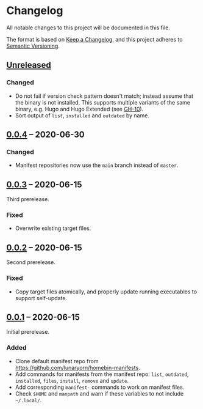 # Changelog
All notable changes to this project will be documented in this file.

The format is based on [Keep a Changelog](https://keepachangelog.com/en/1.0.0/),
and this project adheres to [Semantic Versioning](https://semver.org/spec/v2.0.0.html).

## [Unreleased]

### Changed

- Do not fail if version check pattern doesn't match; instead assume that the binary is not installed.
    This supports multiple variants of the same binary, e.g. Hugo and Hugo Extended (see [GH-10]).
- Sort output of `list`, `installed` and `outdated` by name.

[GH-10]: https://github.com/lunaryorn/homebins/issues/10

## [0.0.4] – 2020-06-30

### Changed

- Manifest repositories now use the `main` branch instead of `master`.

## [0.0.3] – 2020-06-15

Third prerelease.

### Fixed

- Overwrite existing target files.

## [0.0.2] – 2020-06-15

Second prerelease.

### Fixed

- Copy target files atomically, and properly update running executables to support self-update.

## [0.0.1] – 2020-06-15

Initial prerelease.

### Added

- Clone default manifest repo from <https://github.com/lunaryorn/homebin-manifests>.
- Add commands for manifests from the manifest repo: `list`, `outdated`, `installed`, `files`, `install`, `remove` and `update`.
- Add corresponding `manifest-` commands to work on manifest files.
- Check `$HOME` and `manpath` and warn if these variables to not include `~/.local/`.

[0.0.1]: https://github.com/lunaryorn/homebins/releases/tag/v0.0.1
[0.0.2]: https://github.com/lunaryorn/homebins/compare/v0.0.1...v0.0.2
[0.0.3]: https://github.com/lunaryorn/homebins/compare/v0.0.2...v0.0.3
[0.0.4]: https://github.com/lunaryorn/homebins/compare/v0.0.3...v0.0.4
[Unreleased]: https://github.com/lunaryorn/homebins/compare/v0.0.4...HEAD
